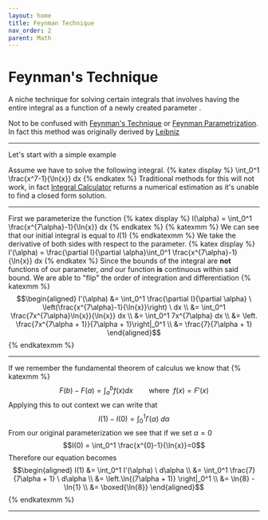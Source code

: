 ```yaml
---
layout: home
title: Feynman Technique 
nav_order: 2
parent: Math
---
```

# Feynman's Technique

A niche technique for solving certain integrals that involves having the entire integral as a function of a newly created parameter 
. 

Not to be confused with [Feynman's Technique] or [Feynman Parametrization]. In fact this method was originally derived by [Leibniz] 

---
Let's start with a simple example 

Assume we have to solve the following integral.
{% katex display %}
\int_0^1 \frac{x^7-1}{\ln{x}} dx
{% endkatex %}
Traditional methods for this will not work, in fact [Integral Calculator] returns a numerical estimation as it's unable to find a closed form solution.  

---
First we parameterize the function
{% katex display %}
I(\alpha) = \int_0^1 \frac{x^{7\alpha}-1}{\ln{x}} dx
{% endkatex %}
{% katexmm %}
We can see that our initial integral is equal to $I(1)$
{% endkatexmm %}
We take the derivative of both sides with respect to the parameter.
{% katex display %}
I'(\alpha) = \frac{\partial I}{\partial \alpha}\int_0^1 \frac{x^{7\alpha}-1}{\ln{x}} dx
{% endkatex %}
Since the bounds of the integral are **not** functions of our parameter, *and* our function **is** continuous within said bound. We are able to "flip" the order of integration and differentiation
{% katexmm %}
$$\begin{aligned}
    I'(\alpha) &= \int_0^1  \frac{\partial I}{\partial \alpha} \ \left(\frac{x^{7\alpha}-1}{\ln{x}}\right) \ dx \\
    &= \int_0^1 \frac{7x^{7\alpha}\ln{x}}{\ln{x}} dx \\
    &= \int_0^1 7x^{7\alpha} dx \\
    &= \left. \frac{7x^{7\alpha + 1}}{7\alpha + 1}\right|_0^1 \\
    &= \frac{7}{7\alpha + 1}
\end{aligned}$$
{% endkatexmm %}

---
If we remember the fundamental theorem of calculus we know that 
{% katexmm %}
$$ F(b) - F(a) = \int_a^b f(x) dx \qquad \text{where  }\ f(x) = F'(x) $$
Applying this to out context we can write that 
$$ I(1) - I(0) = \int_0^1 I'(\alpha) \ d\alpha$$
From our original parameterization we see that if we set $\alpha = 0$ 
$$I(0) = \int_0^1 \frac{x^{0}-1}{\ln{x}}=0$$
Therefore our equation becomes
$$\begin{aligned}
    I(1) &= \int_0^1 I'(\alpha) \ d\alpha \\
    &= \int_0^1 \frac{7}{7\alpha + 1} \ d\alpha \\
    &= \left.\ln{(7\alpha + 1)} \right|_0^1 \\
    &= \ln{8} - \ln{1} \\
    &= \boxed{\ln{8}} 
\end{aligned}$$
{% endkatexmm %}



---
[Feynman's Technique]: https://en.wikipedia.org/wiki/Learning_by_teaching
[Feynman Parametrization]: https://en.wikipedia.org/wiki/Feynman_parametrization
[Integral Calculator]: https://www.integral-calculator.com/
[Leibniz]: https://en.wikipedia.org/wiki/Leibniz_integral_rule